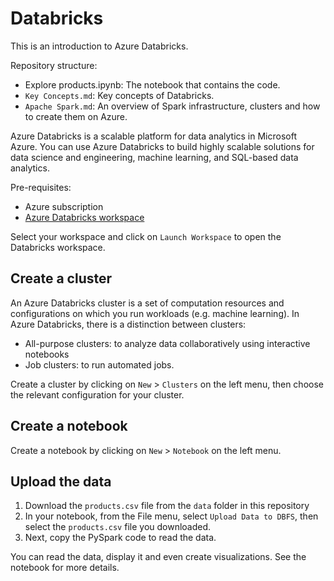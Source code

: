 # Databricks

This is an introduction to Azure Databricks.

Repository structure:

- Explore products.ipynb: The notebook that contains the code.
- `Key Concepts.md`: Key concepts of Databricks.
- `Apache Spark.md`: An overview of Spark infrastructure, clusters and how to create them on Azure.

Azure Databricks is a scalable platform for data analytics in Microsoft Azure. You can use Azure Databricks to build highly scalable solutions for data science and engineering, machine learning, and SQL-based data analytics.

Pre-requisites:
- Azure subscription
- [Azure Databricks workspace](https://portal.azure.com/#view/HubsExtension/BrowseResource/resourceType/Microsoft.Databricks%2Fworkspaces)

Select your workspace and click on `Launch Workspace` to open the Databricks workspace.

## Create a cluster

An Azure Databricks cluster is a set of computation resources and configurations on which you run workloads (e.g. machine learning).
In Azure Databricks, there is a distinction between clusters:
- All-purpose clusters: to analyze data collaboratively using interactive notebooks
- Job clusters: to run automated jobs.

Create a cluster by clicking on `New` > `Clusters` on the left menu, then choose the relevant configuration for your cluster.

## Create a notebook

Create a notebook by clicking on `New` > `Notebook` on the left menu.

## Upload the data

1. Download the `products.csv` file from the `data` folder in this repository
2. In your notebook, from the File menu, select `Upload Data to DBFS`, then select the `products.csv` file you downloaded.
3. Next, copy the PySpark code to read the data.

You can read the data, display it and even create visualizations.
See the notebook for more details.

